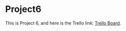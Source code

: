 # Project6
This is Project 6, and here is the Trello link: [Trello Board](https://trello.com/b/omSjuCMF/teaching-weekly-planning).
